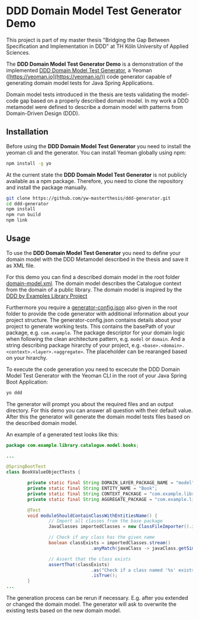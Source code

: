 # DDD Domain Model Test Generator Demo

This project is part of my master thesis "Bridging the Gap Between Specification and Implementation in DDD" at TH Köln University of Applied Sciences.

The **DDD Domain Model Test Generator Demo** is a demonstration of the implemented [DDD Domain Model Test Generator](https://github.com/yw-masterthesis/ddd-generator), a Yeoman ([https://yeoman.io](https://yeoman.io/)) code generator capable of generating domain model tests for Java Spring Applications.

Domain model tests introduced in the thesis are tests validating the model-code gap based on a properly described domain model. In my work a DDD metamodel were defined to describe a domain model with patterns from Domain-Driven Design (DDD).

## Installation

Before using the **DDD Domain Model Test Generator** you need to install the yeoman cli and the generator. You can install Yeoman globally using npm:

```sh
npm install -g yo
```

At the current state the **DDD Domain Model Test Generator** is not publicly available as a npm package. Therefore, you need to clone the repository and install the package manually.

```sh
git clone https://github.com/yw-masterthesis/ddd-generator.git
cd ddd-generator
npm install
npm run build
npm link
```

## Usage

To use the **DDD Domain Model Test Generator** you need to define your domain model with the DDD Metamodel described in the thesis and save it as XML file.

For this demo you can find a described domain model in the root folder [domain-model.xml](./domain-model.xml). The domain model describes the Catalogue context from the domain of a public library. The domain model is inspired by the [DDD by Examples Library Project](https://github.com/ddd-by-examples/library)

Furthermore you require a [generator-config.json](./generator-config.json) also given in the root folder to provide the code generator with additional information about your project structure. The generator-config.json contains details about your project to generate working tests. This contains the basePath of your package, e.g. ```com.example```. The package descriptor for your domain logic when following the clean architecture pattern, e.g. ```model``` or ```domain```. And a string describing package hirarchy of your project, e.g. ```<base>.<domain>.<context>.<layer>.<aggregate>```. The placeholder can be rearanged based on your hirarchy.

To execute the code generation you need to excecute the DDD Domain Model Test Generator with the Yeoman CLI in the root of your Java Spring Boot Application:

```sh
yo ddd
```

The generator will prompt you about the required files and an output directory. For this demo you can answer all question with their default value. After this the generator will generate the domain model tests files based on the described domain model.

An example of a generated test looks like this:

```Java
package com.example.library.catalogue.model.books;

...

@SpringBootTest
class BookValueObjectTests {

        private static final String DOMAIN_LAYER_PACKAGE_NAME = "model";
        private static final String ENTITY_NAME = "Book";
        private static final String CONTEXT_PACKAGE = "com.example.library.catalogue.model";
        private static final String AGGREGATE_PACKAGE = "com.example.library.catalogue.model.books";

        @Test
        void moduleShouldContainClassWithEntitiesName() {
                // Import all classes from the base package
                JavaClasses importedClasses = new ClassFileImporter().importPackages(CONTEXT_PACKAGE);

                // Check if any class has the given name
                boolean classExists = importedClasses.stream()
                                .anyMatch(javaClass -> javaClass.getSimpleName().equals(ENTITY_NAME));

                // Assert that the class exists
                assertThat(classExists)
                                .as("Check if a class named '%s' exists", ENTITY_NAME)
                                .isTrue();
        }
...
```


The generation process can be rerun if necessary. E.g. after you extended or changed the domain model. The generator will ask to overwrite the existing tests based on the new domain model.
